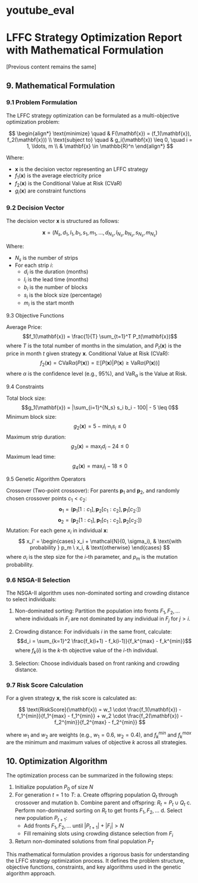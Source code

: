 # youtube_eval

# LFFC Strategy Optimization Report with Mathematical Formulation

[Previous content remains the same]

## 9. Mathematical Formulation

### 9.1 Problem Formulation

The LFFC strategy optimization can be formulated as a multi-objective optimization problem:

$$
\begin{align*}
\text{minimize} \quad & F(\mathbf{x}) = (f_1(\mathbf{x}), f_2(\mathbf{x})) \\
\text{subject to} \quad & g_i(\mathbf{x}) \leq 0, \quad i = 1, \ldots, m \\
& \mathbf{x} \in \mathbb{R}^n
\end{align*}
$$

Where:
- $\mathbf{x}$ is the decision vector representing an LFFC strategy
- $f_1(\mathbf{x})$ is the average electricity price
- $f_2(\mathbf{x})$ is the Conditional Value at Risk (CVaR)
- $g_i(\mathbf{x})$ are constraint functions

### 9.2 Decision Vector

The decision vector $\mathbf{x}$ is structured as follows:

$$
\mathbf{x} = (N_s, d_1, l_1, b_1, s_1, m_1, \ldots, d_{N_s}, l_{N_s}, b_{N_s}, s_{N_s}, m_{N_s})
$$

Where:
- $N_s$ is the number of strips
- For each strip $i$:
  - $d_i$ is the duration (months)
  - $l_i$ is the lead time (months)
  - $b_i$ is the number of blocks
  - $s_i$ is the block size (percentage)
  - $m_i$ is the start month

9.3 Objective Functions

Average Price:
$$f_1(\mathbf{x}) = \frac{1}{T} \sum_{t=1}^T P_t(\mathbf{x})$$
where $T$ is the total number of months in the simulation, and $P_t(\mathbf{x})$ is the price in month $t$ given strategy $\mathbf{x}$.
Conditional Value at Risk (CVaR):
$$f_2(\mathbf{x}) = \text{CVaR}\alpha(P(\mathbf{x})) = \mathbb{E}[P(\mathbf{x}) | P(\mathbf{x}) \geq \text{VaR}\alpha(P(\mathbf{x}))]$$
where $\alpha$ is the confidence level (e.g., 95%), and $\text{VaR}_\alpha$ is the Value at Risk.

9.4 Constraints

Total block size:
$$g_1(\mathbf{x}) = |\sum_{i=1}^{N_s} s_i b_i - 100| - 5 \leq 0$$
Minimum block size:
$$g_2(\mathbf{x}) = 5 - \min_{i} s_i \leq 0$$
Maximum strip duration:
$$g_3(\mathbf{x}) = \max_{i} d_i - 24 \leq 0$$
Maximum lead time:
$$g_4(\mathbf{x}) = \max_{i} l_i - 18 \leq 0$$

9.5 Genetic Algorithm Operators

Crossover (Two-point crossover):
For parents $\mathbf{p}_1$ and $\mathbf{p}_2$, and randomly chosen crossover points $c_1 < c_2$:
$$\mathbf{o}_1 = (\mathbf{p}_1[1:c_1], \mathbf{p}_2[c_1:c_2], \mathbf{p}_1[c_2:])$$
$$\mathbf{o}_2 = (\mathbf{p}_2[1:c_1], \mathbf{p}_1[c_1:c_2], \mathbf{p}_2[c_2:])$$
Mutation:
For each gene $x_i$ in individual $\mathbf{x}$:
$$
x_i' =
\begin{cases}
x_i + \mathcal{N}(0, \sigma_i), & \text{with probability } p_m \
x_i, & \text{otherwise}
\end{cases}
$$
where $\sigma_i$ is the step size for the $i$-th parameter, and $p_m$ is the mutation probability.

### 9.6 NSGA-II Selection

The NSGA-II algorithm uses non-dominated sorting and crowding distance to select individuals:

1. Non-dominated sorting: Partition the population into fronts $F_1, F_2, \ldots$ where individuals in $F_i$ are not dominated by any individual in $F_j$ for $j > i$.

2. Crowding distance: For individuals $i$ in the same front, calculate:
   $$d_i = \sum_{k=1}^2 \frac{f_k(i+1) - f_k(i-1)}{f_k^{max} - f_k^{min}}$$
   where $f_k(i)$ is the $k$-th objective value of the $i$-th individual.

3. Selection: Choose individuals based on front ranking and crowding distance.

### 9.7 Risk Score Calculation

For a given strategy $\mathbf{x}$, the risk score is calculated as:

$$
\text{RiskScore}(\mathbf{x}) = w_1 \cdot \frac{f_1(\mathbf{x}) - f_1^{min}}{f_1^{max} - f_1^{min}} + w_2 \cdot \frac{f_2(\mathbf{x}) - f_2^{min}}{f_2^{max} - f_2^{min}}
$$

where $w_1$ and $w_2$ are weights (e.g., $w_1 = 0.6$, $w_2 = 0.4$), and $f_k^{min}$ and $f_k^{max}$ are the minimum and maximum values of objective $k$ across all strategies.

## 10. Optimization Algorithm

The optimization process can be summarized in the following steps:

1. Initialize population $P_0$ of size $N$
2. For generation $t = 1$ to $T$:
   a. Create offspring population $Q_t$ through crossover and mutation
   b. Combine parent and offspring: $R_t = P_t \cup Q_t$
   c. Perform non-dominated sorting on $R_t$ to get fronts $F_1, F_2, \ldots$
   d. Select new population $P_{t+1}$:
      - Add fronts $F_1, F_2, \ldots$ until $|P_{t+1}| + |F_i| > N$
      - Fill remaining slots using crowding distance selection from $F_i$
3. Return non-dominated solutions from final population $P_T$

This mathematical formulation provides a rigorous basis for understanding the LFFC strategy optimization process. It defines the problem structure, objective functions, constraints, and key algorithms used in the genetic algorithm approach.
